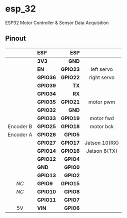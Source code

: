 # esp_32
ESP32 Motor Controller &amp; Sensor Data Acquisition

## Pinout
|        |ESP       |ESP       |        |
|:------:|:---------|---------:|:------:|
|        |**3V3**   |**GND**   |        |
|        |**EN**    |**GPIO23**|left servo|
|        |**GPIO36**|**GPIO22**|right servo|
|        |**GPIO39**|**TX**    |        |
|        |**GPIO34**|**RX**    |        |
|        |**GPIO35**|**GPIO21**|motor pwm|
|        |**GPIO32**|**GND**   |        |
|        |**GPIO33**|**GPIO19**|motor fwd|
|Encoder B|**GPIO25**|**GPIO18**|motor bck|
|Encoder A|**GPIO26**|**GPIO5** |        |
|        |**GPIO27**|**GPIO17**|Jetson 10(RX)|
|        |**GPIO14**|**GPIO16**|Jetson 8(TX)|
|        |**GPIO12**|**GPIO4** |        |
|        |**GND**   |**GPIO0** |        |
|        |**GPIO13**|**GPIO2** |        |
|*NC*    |**GPIO9** |**GPIO15**|        |
|*NC*    |**GPIO10**|**GPIO8** |        |
|        |**GPIO11**|**GPIO7** |        |
|5V      |**VIN**   |**GPIO6** |        |
